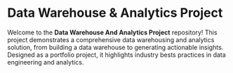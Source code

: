 # Data Warehouse & Analytics Project

Welcome to the **Data Warehouse And Analytics Project** repository!
This project demonstrates a comprehensive data warehousing and analytics solution, from building a data warehouse to generating actionable insights. Designed as a portfolio project, it highlights industry bests practices in data engineering and analytics.
